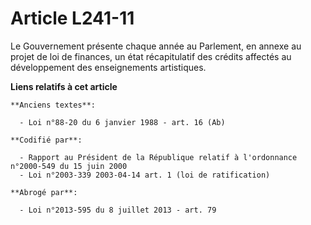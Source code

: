 # Article L241-11

Le Gouvernement présente chaque année au Parlement, en annexe au projet de loi de finances, un état récapitulatif des crédits
affectés au développement des enseignements artistiques.

**Liens relatifs à cet article**

	**Anciens textes**:

	  - Loi n°88-20 du 6 janvier 1988 - art. 16 (Ab)

	**Codifié par**:

	  - Rapport au Président de la République relatif à l'ordonnance n°2000-549 du 15 juin 2000
	  - Loi n°2003-339 2003-04-14 art. 1 (loi de ratification)

	**Abrogé par**:

	  - Loi n°2013-595 du 8 juillet 2013 - art. 79
